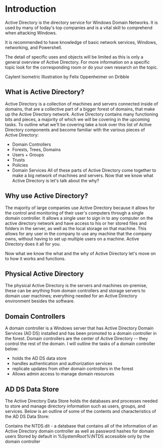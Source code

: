 # Introduction
Active Directory is the directory service for Windows Domain Networks. It is used by many of today's top companies and is a vital skill to comprehend when attacking Windows.

It is recommended to have knowledge of basic network services, Windows, networking, and Powershell.

The detail of specific uses and objects will be limited as this is only a general overview of Active Directory. For more information on a specific topic look for the corresponding room or do your own research on the topic.



Caylent Isometric Illustration by Felix Oppenheimer on Dribble

## What is Active Directory? 

Active Directory is a collection of machines and servers connected inside of domains, that are a collective part of a bigger forest of domains, that make up the Active Directory network. Active Directory contains many functioning bits and pieces, a majority of which we will be covering in the upcoming tasks. To outline what we'll be covering take a look over this list of Active Directory components and become familiar with the various pieces of Active Directory: 

* Domain Controllers
* Forests, Trees, Domains
* Users + Groups 
* Trusts
* Policies 
* Domain Services
All of these parts of Active Directory come together to make a big network of machines and servers. Now that we know what Active Directory is let's talk about the why?

## Why use Active Directory? 

The majority of large companies use Active Directory because it allows for the control and monitoring of their user's computers through a single domain controller. It allows a single user to sign in to any computer on the active directory network and have access to his or her stored files and folders in the server, as well as the local storage on that machine. This allows for any user in the company to use any machine that the company owns, without having to set up multiple users on a machine. Active Directory does it all for you.

Now what we know the what and the why of Active Directory let's move on to how it works and functions.


##  Physical Active Directory

The physical Active Directory is the servers and machines on-premise, these can be anything from domain controllers and storage servers to domain user machines; everything needed for an Active Directory environment besides the software.


## Domain Controllers 

A domain controller is a Windows server that has Active Directory Domain Services (AD DS) installed and has been promoted to a domain controller in the forest. Domain controllers are the center of Active Directory -- they control the rest of the domain. I will outline the tasks of a domain controller below: 

- holds the AD DS data store 
- handles authentication and authorization services 
- replicate updates from other domain controllers in the forest
- Allows admin access to manage domain resources


## AD DS Data Store 

The Active Directory Data Store holds the databases and processes needed to store and manage directory information such as users, groups, and services. Below is an outline of some of the contents and characteristics of the AD DS Data Store:

Contains the NTDS.dit - a database that contains all of the information of an Active Directory domain controller as well as password hashes for domain users
Stored by default in %SystemRoot%\NTDS
accessible only by the domain controller
